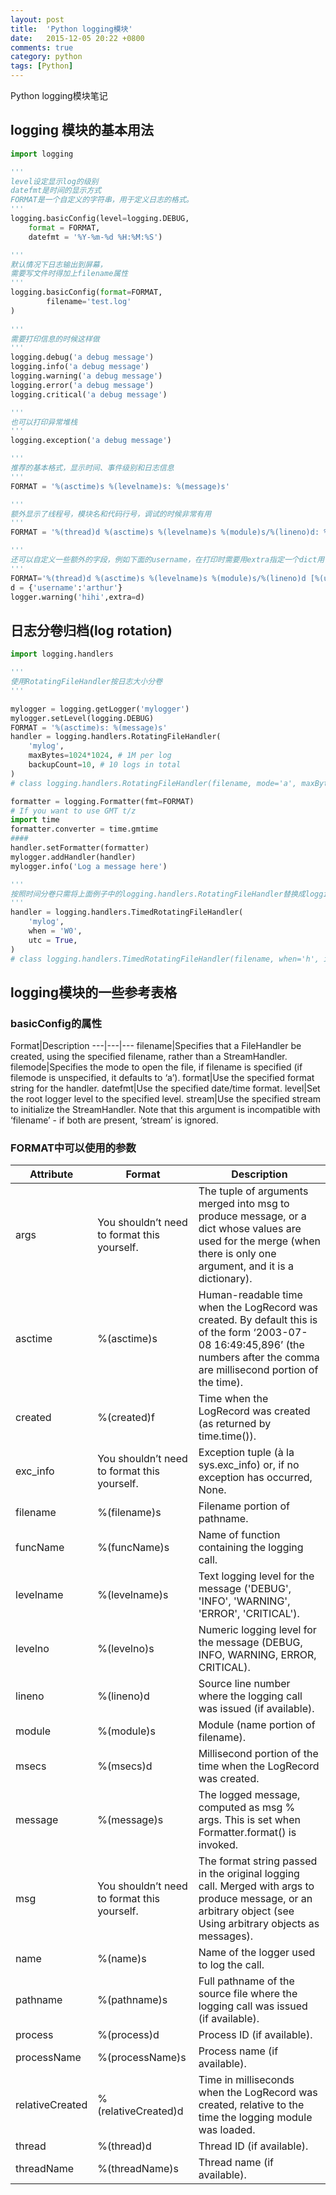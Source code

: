 ```yaml
---
layout: post
title:  'Python logging模块'
date:   2015-12-05 20:22 +0800
comments: true
category: python
tags: [Python]
---
```


Python logging模块笔记

## logging 模块的基本用法

```python
import logging

'''
level设定显示log的级别
datefmt是时间的显示方式
FORMAT是一个自定义的字符串，用于定义日志的格式。
'''
logging.basicConfig(level=logging.DEBUG,
    format = FORMAT,
    datefmt = '%Y-%m-%d %H:%M:%S')

'''
默认情况下日志输出到屏幕，
需要写文件时得加上filename属性
'''
logging.basicConfig(format=FORMAT,
        filename='test.log'
)
    
'''
需要打印信息的时候这样做
'''
logging.debug('a debug message')
logging.info('a debug message')
logging.warning('a debug message')
logging.error('a debug message')
logging.critical('a debug message')

'''
也可以打印异常堆栈
'''
logging.exception('a debug message')

'''
推荐的基本格式，显示时间、事件级别和日志信息
'''
FORMAT = '%(asctime)s %(levelname)s: %(message)s'

'''
额外显示了线程号，模块名和代码行号，调试的时候非常有用
'''
FORMAT = '%(thread)d %(asctime)s %(levelname)s %(module)s/%(lineno)d: %(message)s'

'''
还可以自定义一些额外的字段，例如下面的username，在打印时需要用extra指定一个dict用于解释自定义字段
'''
FORMAT='%(thread)d %(asctime)s %(levelname)s %(module)s/%(lineno)d [%(username)s]: %(message)s'
d = {'username':'arthur'}
logger.warning('hihi',extra=d)

```

## 日志分卷归档(log rotation)

```python
import logging.handlers

'''
使用RotatingFileHandler按日志大小分卷
'''

mylogger = logging.getLogger('mylogger')
mylogger.setLevel(logging.DEBUG)
FORMAT = '%(asctime)s: %(message)s'
handler = logging.handlers.RotatingFileHandler(
    'mylog', 
    maxBytes=1024*1024, # 1M per log
    backupCount=10, # 10 logs in total
)
# class logging.handlers.RotatingFileHandler(filename, mode='a', maxBytes=0, backupCount=0, encoding=None, delay=0)

formatter = logging.Formatter(fmt=FORMAT)
# If you want to use GMT t/z
import time
formatter.converter = time.gmtime 
####
handler.setFormatter(formatter)
mylogger.addHandler(handler)
mylogger.info('Log a message here')

'''
按照时间分卷只需将上面例子中的logging.handlers.RotatingFileHandler替换成logging.handlers.TimedRotatingFileHandler
'''
handler = logging.handlers.TimedRotatingFileHandler(
    'mylog',
    when = 'W0',
    utc = True,
)
# class logging.handlers.TimedRotatingFileHandler(filename, when='h', interval=1, backupCount=0, encoding=None, delay=False, utc=False)

```

## logging模块的一些参考表格

### basicConfig的属性

Format|Description
---|---|---
filename|Specifies that a FileHandler be created, using the specified filename, rather than a StreamHandler.
filemode|Specifies the mode to open the file, if filename is specified (if filemode is unspecified, it defaults to ‘a’).
format|Use the specified format string for the handler.
datefmt|Use the specified date/time format.
level|Set the root logger level to the specified level.
stream|Use the specified stream to initialize the StreamHandler. Note that this argument is incompatible with ‘filename’ - if both are present, ‘stream’ is ignored.

### FORMAT中可以使用的参数

Attribute|Format|Description
---|---|---
args|You shouldn’t need to format this yourself.|The tuple of arguments merged into msg to produce message, or a dict whose values are used for the merge (when there is only one argument, and it is a dictionary).
asctime|%(asctime)s|Human-readable time when the LogRecord was created. By default this is of the form ‘2003-07-08 16:49:45,896’ (the numbers after the comma are millisecond portion of the time).
created|%(created)f|Time when the LogRecord was created (as returned by time.time()).
exc_info|You shouldn’t need to format this yourself.|Exception tuple (à la sys.exc_info) or, if no exception has occurred, None.
filename|%(filename)s|Filename portion of pathname.
funcName|%(funcName)s|Name of function containing the logging call.
levelname|%(levelname)s|Text logging level for the message ('DEBUG', 'INFO', 'WARNING', 'ERROR', 'CRITICAL').
levelno|%(levelno)s|Numeric logging level for the message (DEBUG, INFO, WARNING, ERROR, CRITICAL).
lineno|%(lineno)d|Source line number where the logging call was issued (if available).
module|%(module)s|Module (name portion of filename).
msecs|%(msecs)d|Millisecond portion of the time when the LogRecord was created.
message|%(message)s|The logged message, computed as msg % args. This is set when Formatter.format() is invoked.
msg|You shouldn’t need to format this yourself.|The format string passed in the original logging call. Merged with args to produce message, or an arbitrary object (see Using arbitrary objects as messages).
name|%(name)s|Name of the logger used to log the call.
pathname|%(pathname)s|Full pathname of the source file where the logging call was issued (if available).
process|%(process)d|Process ID (if available).
processName|%(processName)s|Process name (if available).
relativeCreated|%(relativeCreated)d|Time in milliseconds when the LogRecord was created, relative to the time the logging module was loaded.
thread|%(thread)d|Thread ID (if available).
threadName|%(threadName)s|Thread name (if available).